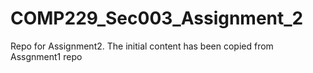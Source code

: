 # COMP229_Sec003_Assignment_2
 Repo for Assignment2. The initial content has been copied from Assgnment1 repo
